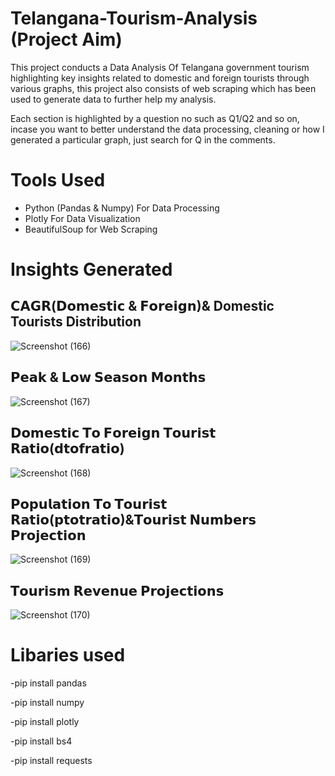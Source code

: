 # Telangana-Tourism-Analysis (Project Aim)
This project conducts a Data Analysis Of Telangana government tourism highlighting key insights related to domestic and foreign tourists through various graphs, this project also consists of web scraping which has been used to generate data to further help my analysis.

Each section is highlighted by a question no such as Q1/Q2 and so on, incase you want to better understand the data processing, cleaning or how I generated a particular graph, just search for Q in the comments.

# Tools Used
- Python (Pandas & Numpy) For Data Processing
- Plotly For Data Visualization
- BeautifulSoup for Web Scraping

# Insights Generated 

## 𝗖𝗔𝗚𝗥(𝗗𝗼𝗺𝗲𝘀𝘁𝗶𝗰 & 𝗙𝗼𝗿𝗲𝗶𝗴𝗻)& Domestic Tourists Distribution
![Screenshot (166)](https://user-images.githubusercontent.com/70252750/233909543-efee6cf7-a333-43c9-b719-909709640fe6.png)

## 𝗣𝗲𝗮𝗸 & 𝗟𝗼𝘄 𝗦𝗲𝗮𝘀𝗼𝗻 𝗠𝗼𝗻𝘁𝗵𝘀
![Screenshot (167)](https://user-images.githubusercontent.com/70252750/233909823-fdcd0435-d3e4-45fa-86ef-d1479bcddf6d.png)

## 𝗗𝗼𝗺𝗲𝘀𝘁𝗶𝗰 𝗧𝗼 𝗙𝗼𝗿𝗲𝗶𝗴𝗻 𝗧𝗼𝘂𝗿𝗶𝘀𝘁 𝗥𝗮𝘁𝗶𝗼(𝗱𝘁𝗼𝗳𝗿𝗮𝘁𝗶𝗼)
![Screenshot (168)](https://user-images.githubusercontent.com/70252750/233909922-3adc1458-8b84-4d77-981a-6c933bb9f588.png)

## 𝗣𝗼𝗽𝘂𝗹𝗮𝘁𝗶𝗼𝗻 𝗧𝗼 𝗧𝗼𝘂𝗿𝗶𝘀𝘁 𝗥𝗮𝘁𝗶𝗼(𝗽𝘁𝗼𝘁𝗿𝗮𝘁𝗶𝗼)&𝗧𝗼𝘂𝗿𝗶𝘀𝘁 𝗡𝘂𝗺𝗯𝗲𝗿𝘀 𝗣𝗿𝗼𝗷𝗲𝗰𝘁𝗶𝗼𝗻
![Screenshot (169)](https://user-images.githubusercontent.com/70252750/233910012-4fdfdeae-51b2-4a63-946b-77b36205ba71.png)

## 𝗧𝗼𝘂𝗿𝗶𝘀𝗺 𝗥𝗲𝘃𝗲𝗻𝘂𝗲 𝗣𝗿𝗼𝗷𝗲𝗰𝘁𝗶𝗼𝗻𝘀
![Screenshot (170)](https://user-images.githubusercontent.com/70252750/233910080-bcbb47e1-8ed7-4ceb-aabc-5a98e58d2e81.png)


# Libaries used
-pip install pandas

-pip install numpy

-pip install plotly

-pip install bs4 

-pip install requests



